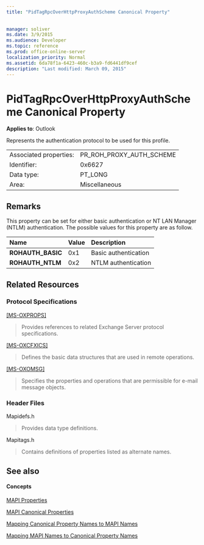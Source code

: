 ```yaml
---
title: "PidTagRpcOverHttpProxyAuthScheme Canonical Property"
 
 
manager: soliver
ms.date: 3/9/2015
ms.audience: Developer
ms.topic: reference
ms.prod: office-online-server
localization_priority: Normal
ms.assetid: 6da78f1a-6423-460c-b3a9-fd6441df9cef
description: "Last modified: March 09, 2015"
---
```


# PidTagRpcOverHttpProxyAuthScheme Canonical Property

  
  
**Applies to**: Outlook 
  
Represents the authentication protocol to be used for this profile.
  
|||
|:-----|:-----|
|Associated properties:  <br/> |PR_ROH_PROXY_AUTH_SCHEME  <br/> |
|Identifier:  <br/> |0x6627  <br/> |
|Data type:  <br/> |PT_LONG  <br/> |
|Area:  <br/> |Miscellaneous  <br/> |
   
## Remarks

This property can be set for either basic authentication or NT LAN Manager (NTLM) authentication. The possible values for this property are as follow.
  
|**Name**|**Value**|**Description**|
|:-----|:-----|:-----|
|**ROHAUTH_BASIC** <br/> |0x1  <br/> |Basic authentication  <br/> |
|**ROHAUTH_NTLM** <br/> |0x2  <br/> |NTLM authentication  <br/> |
   
## Related Resources

### Protocol Specifications

[[MS-OXPROPS]](http://msdn.microsoft.com/library/f6ab1613-aefe-447d-a49c-18217230b148%28Office.15%29.aspx)
  
> Provides references to related Exchange Server protocol specifications.
    
[[MS-OXCFXICS]](http://msdn.microsoft.com/library/b9752f3d-d50d-44b8-9e6b-608a117c8532%28Office.15%29.aspx)
  
> Defines the basic data structures that are used in remote operations.
    
[[MS-OXOMSG]](http://msdn.microsoft.com/library/daa9120f-f325-4afb-a738-28f91049ab3c%28Office.15%29.aspx)
  
> Specifies the properties and operations that are permissible for e-mail message objects.
    
### Header Files

Mapidefs.h
  
> Provides data type definitions.
    
Mapitags.h
  
> Contains definitions of properties listed as alternate names.
    
## See also

#### Concepts

[MAPI Properties](mapi-properties.md)
  
[MAPI Canonical Properties](mapi-canonical-properties.md)
  
[Mapping Canonical Property Names to MAPI Names](mapping-canonical-property-names-to-mapi-names.md)
  
[Mapping MAPI Names to Canonical Property Names](mapping-mapi-names-to-canonical-property-names.md)

